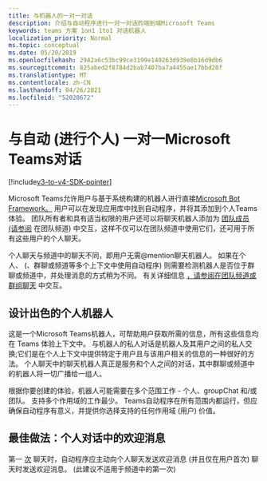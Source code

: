 ```yaml
---
title: 与机器人的一对一对话
description: 介绍与自动程序进行一对一对话的端到端Microsoft Teams
keywords: teams 方案 1on1 1to1 对话机器人
localization_priority: Normal
ms.topic: conceptual
ms.date: 05/20/2019
ms.openlocfilehash: 2942a6c53bc99ce3199e140263d939e8b16d9db6
ms.sourcegitcommit: 825abed2f8784d2bab7407ba7a4455ae17bbd28f
ms.translationtype: MT
ms.contentlocale: zh-CN
ms.lasthandoff: 04/26/2021
ms.locfileid: "52020672"
---
```

# <a name="have-a-personal-one-on-one-conversation-with-a-microsoft-teams-bot"></a>与自动 (进行个人) 一对一Microsoft Teams对话

[!include[v3-to-v4-SDK-pointer](~/includes/v3-to-v4-pointer-bots.md)]

Microsoft Teams允许用户与基于系统构建的机器人进行直接[Microsoft Bot Framework。](/azure/bot-service/?view=azure-bot-service-3.0&preserve-view=true) 用户可以在发现应用库中找到自动程序，并将其添加到个人Teams体验。 团队所有者和具有适当权限的用户还可以将聊天机器人添加为 [团队成员 (请参阅](~/resources/bot-v3/bot-conversations/bots-conv-channel.md) 在团队频道) 中交互，这样不仅可以在团队频道中使用它们，还可用于所有这些用户的个人聊天。

个人聊天与频道中的聊天不同，即用户无需@mention聊天机器人。 如果在个人、 (、群聊或频道等多个上下文中使用自动程序) 则需要检测机器人是否位于群聊或频道中，并处理消息的方式稍为不同。 有关详细信息 [，请参阅在团队频道或群组聊天](~/resources/bot-v3/bot-conversations/bots-conv-proactive.md) 中交互。

## <a name="designing-a-great-personal-bot"></a>设计出色的个人机器人

这是一个Microsoft Teams机器人，可帮助用户获取所需的信息，所有这些信息均在 Teams 体验上下文中。 与机器人的私人对话是机器人及其用户之间的私人交换;它们是在个人上下文中提供特定于用户且与该用户相关的信息的一种很好的方法。 个人聊天中的聊天机器人真正是服务和个人之间的对话，其中群聊或频道中的机器人将一切广播给一组人。

根据你要创建的体验，机器人可能需要在多个范围工作 - 个人、groupChat 和/或团队。 支持多个作用域的工作最少。 Teams自动程序在所有范围内都运行，但应确保自动程序有意义，并提供你选择支持的任何作用域 (用户) 价值。

## <a name="best-practice-welcome-messages-in-personal-conversations"></a>最佳做法：个人对话中的欢迎消息

第一 [次](~/resources/bot-v3/bot-conversations/bots-conv-proactive.md) 聊天时，自动程序应主动向个人聊天发送欢迎消息 (并且仅在用户首次) 聊天时发送欢迎消息。  (此建议不适用于频道中的第一次) 
